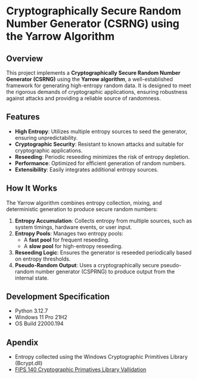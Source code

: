# Cryptographically Secure Random Number Generator (CSRNG) using the Yarrow Algorithm

## Overview

This project implements a **Cryptographically Secure Random Number Generator (CSRNG)** using the **Yarrow algorithm**, a well-established framework for generating high-entropy random data. It is designed to meet the rigorous demands of cryptographic applications, ensuring robustness against attacks and providing a reliable source of randomness.

## Features

- **High Entropy**: Utilizes multiple entropy sources to seed the generator, ensuring unpredictability.
- **Cryptographic Security**: Resistant to known attacks and suitable for cryptographic applications.
- **Reseeding**: Periodic reseeding minimizes the risk of entropy depletion.
- **Performance**: Optimized for efficient generation of random numbers.
- **Extensibility**: Easily integrates additional entropy sources.

## How It Works

The Yarrow algorithm combines entropy collection, mixing, and deterministic generation to produce secure random numbers:

1. **Entropy Accumulation**: Collects entropy from multiple sources, such as system timings, hardware events, or user input.
2. **Entropy Pools**: Manages two entropy pools:
   - A **fast pool** for frequent reseeding.
   - A **slow pool** for high-entropy reseeding.
3. **Reseeding Logic**: Ensures the generator is reseeded periodically based on entropy thresholds.
4. **Pseudo-Random Output**: Uses a cryptographically secure pseudo-random number generator (CSPRNG) to produce output from the internal state.

## Development Specification

- Python 3.12.7
- Windows 11 Pro 21H2
- OS Build 22000.194

## Apendix

- Entropy collected using the Windows Cryptographic Primitives Library (Bcrypt.dll)
- [FIPS 140 Cryptographic Primatives Library Vallidation](https://csrc.nist.gov/CSRC/media/projects/cryptographic-module-validation-program/documents/security-policies/140sp4825.pdf)